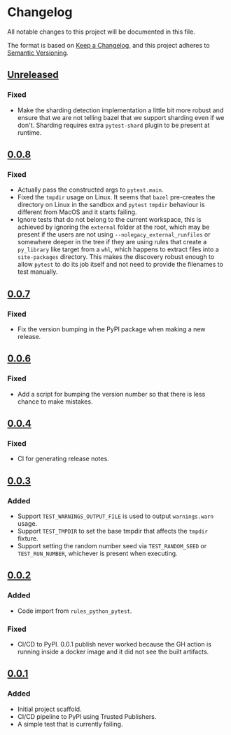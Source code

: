 # Changelog

All notable changes to this project will be documented in this file.

The format is based on [Keep a Changelog](https://keepachangelog.com/en/1.1.0/),
and this project adheres to [Semantic Versioning](https://semver.org/spec/v2.0.0.html).

## [Unreleased]

### Fixed

- Make the sharding detection implementation a little bit more robust and
  ensure that we are not telling bazel that we support sharding even if we
  don't. Sharding requires extra `pytest-shard` plugin to be present at
  runtime.

## [0.0.8]

### Fixed

- Actually pass the constructed args to `pytest.main`.
- Fixed the `tmpdir` usage on Linux. It seems that `bazel` pre-creates the
  directory on Linux in the sandbox and `pytest` `tmpdir` behaviour is
  different from MacOS and it starts failing.
- Ignore tests that do not belong to the current workspace, this is achieved by
  ignoring the `external` folder at the root, which may be present if the users
  are not using `--nolegacy_external_runfiles` or somewhere deeper in the tree
  if they are using rules that create a `py_library` like target from a `whl`,
  which happens to extract files into a `site-packages` directory. This makes
  the discovery robust enough to allow `pytest` to do its job itself and not
  need to provide the filenames to test manually.

## [0.0.7]

### Fixed

- Fix the version bumping in the PyPI package when making a new release.

## [0.0.6]

### Fixed

- Add a script for bumping the version number so that there is less chance to
  make mistakes.

## [0.0.4]

### Fixed

- CI for generating release notes.

## [0.0.3]

### Added

- Support `TEST_WARNINGS_OUTPUT_FILE` is used to output `warnings.warn` usage.
- Support `TEST_TMPDIR` to set the base tmpdir that affects the `tmpdir` fixture.
- Support setting the random number seed via `TEST_RANDOM_SEED` or
  `TEST_RUN_NUMBER`, whichever is present when executing.

## [0.0.2]

### Added

- Code import from `rules_python_pytest`.

### Fixed

- CI/CD to PyPI. 0.0.1 publish never worked because the GH action is running
  inside a docker image and it did not see the built artifacts.

## [0.0.1]

### Added

- Initial project scaffold.
- CI/CD pipeline to PyPI using Trusted Publishers.
- A simple test that is currently failing.

[unreleased]: https://github.com/aignas/pytest-bazel/compare/0.0.8...HEAD
[0.0.8]: https://github.com/aignas/pytest-bazel/releases/tag/0.0.8
[0.0.7]: https://github.com/aignas/pytest-bazel/releases/tag/0.0.7
[0.0.6]: https://github.com/aignas/pytest-bazel/releases/tag/0.0.6
[0.0.4]: https://github.com/aignas/pytest-bazel/releases/tag/0.0.4
[0.0.3]: https://github.com/aignas/pytest-bazel/releases/tag/0.0.3
[0.0.2]: https://github.com/aignas/pytest-bazel/releases/tag/0.0.2
[0.0.1]: https://github.com/aignas/pytest-bazel/releases/tag/0.0.1
[0.0.0]: https://github.com/aignas/pytest-bazel/releases/tag/0.0.0
